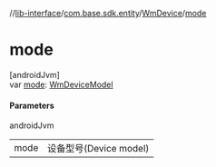 //[lib-interface](../../../index.md)/[com.base.sdk.entity](../index.md)/[WmDevice](index.md)/[mode](mode.md)

# mode

[androidJvm]\
var [mode](mode.md): [WmDeviceModel](../-wm-device-model/index.md)

#### Parameters

androidJvm

| | |
|---|---|
| mode | 设备型号(Device model) |
